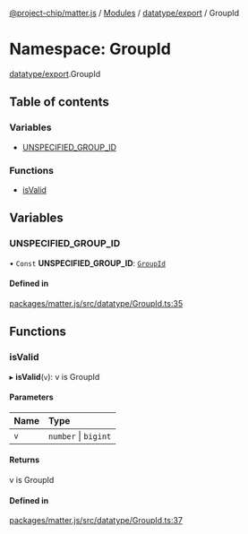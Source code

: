 [@project-chip/matter.js](../README.md) / [Modules](../modules.md) / [datatype/export](datatype_export.md) / GroupId

# Namespace: GroupId

[datatype/export](datatype_export.md).GroupId

## Table of contents

### Variables

- [UNSPECIFIED\_GROUP\_ID](datatype_export.GroupId.md#unspecified_group_id)

### Functions

- [isValid](datatype_export.GroupId.md#isvalid)

## Variables

### UNSPECIFIED\_GROUP\_ID

• `Const` **UNSPECIFIED\_GROUP\_ID**: [`GroupId`](datatype_export.md#groupid)

#### Defined in

[packages/matter.js/src/datatype/GroupId.ts:35](https://github.com/project-chip/matter.js/blob/904d0c9b952b91f28a21803759c5e5c66ee4d272/packages/matter.js/src/datatype/GroupId.ts#L35)

## Functions

### isValid

▸ **isValid**(`v`): v is GroupId

#### Parameters

| Name | Type |
| :------ | :------ |
| `v` | `number` \| `bigint` |

#### Returns

v is GroupId

#### Defined in

[packages/matter.js/src/datatype/GroupId.ts:37](https://github.com/project-chip/matter.js/blob/904d0c9b952b91f28a21803759c5e5c66ee4d272/packages/matter.js/src/datatype/GroupId.ts#L37)
